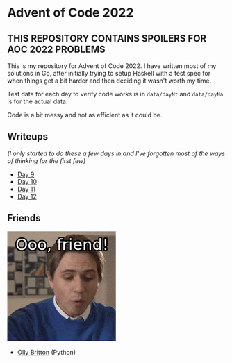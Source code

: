 # Advent of Code 2022

## THIS REPOSITORY CONTAINS SPOILERS FOR AOC 2022 PROBLEMS

This is my repository for Advent of Code 2022. I have written most of my solutions in Go, after initially trying to setup Haskell with a test spec for when things get a bit harder and then deciding it wasn't worth my time.

Test data for each day to verify code works is in `data/dayNt` and `data/dayNa` is for the actual data.

Code is a bit messy and not as efficient as it could be.

## Writeups
*(I only started to do these a few days in and I've forgotten most of the ways of thinking for the first few)*
- [Day 9](writeups/day9.md)
- [Day 10](writeups/day10.md)
- [Day 11](writeups/day11.md)
- [Day 12](writeups/day12.md)

## Friends
![](friend.gif)

- [Olly Britton](https://github.com/ollybritton/aoc-2022) (Python) 